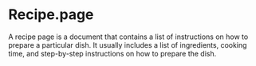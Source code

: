 # Recipe.page
A recipe page is a document that contains a list of instructions on how to prepare a particular dish. It usually includes a list of ingredients, cooking time, and step-by-step instructions on how to prepare the dish.
